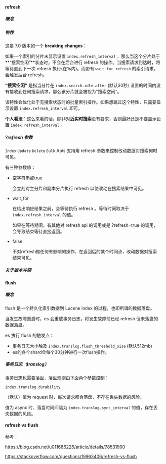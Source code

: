 #### refresh

##### 概念

##### 特性

这是 7.0 版本的一个 **breaking changes**：

如果一个索引的分片未显示设置 `index.refresh_interval` ，那么当这个分片处于**“搜索空闲”**状态时，不会在后台进行 refresh 的操作。当搜索请求到达时，将等待直到下一次 refresh 执行(在1s内)。而带有 `wait_for_refresh` 的索引请求，会触发后台 refresh。

**“搜索空闲”** 是指当分片在 `index.search.idle.after` (默认30秒) 设置的时间内没有接收到任何搜索请求，那么该分片就会被视为”搜索空闲“。

该特性会优化处于无搜索状态时的批量索引操作。如果想跳过这个特性，只需要显示设置 `index.refresh_interval` 即可。

**个人看法**：这么来看的话，除非对**近实时搜索**没有要求，否则最好还是不要显示设置 `index.refresh_interval` 。

##### ?refresh 参数

`Index` `Update` `Delete` `Bulk` Apis 支持用 refresh 参数来控制改动数据对搜索何时可见。

有三种参数值：

* 空字符串或true

  会立刻对主分片和副本分片执行 refresh 以使改动在搜索结果中可见。

* wait_for

  在给出响应结果之前，会等待执行 refresh 。等待时间取决于 `index.refresh_interval` 的值。

  如果在等待期间，有其他对 refresh api 的调用或是 ?refresh=true 的调用，会导致结束等待直接返回。

* false

  不对refresh做任何有影响的操作，在返回后的某个时间点，改动数据对搜索结果可见。

##### 关于版本冲突



#### flush

##### 概念

flush 是一个持久化索引数据到 Lucene index 的过程，也即所谓的数据落盘。

当发生故障重启时，es 会重放事务日志，将发生故障前已经 refresh 但未落盘的数据落盘。

es 执行 flush 的触发点：

* 事务日志大小触及 `index.translog.flush_threshold_size` (默认512mb)
* es的各个shard会每个30分钟进行一次flush操作。

##### 事务日志（translog）

事务日志也需要落盘，落盘规则由下面两个参数控制：

 `index.translog.durability` 

（默认）值为 request 时，每次请求都会落盘，不存在丢失数据的风险。

值为 async 时，落盘时间间隔为 `index.translog.sync_interval` 的值，存在丢失数据的风险。

#### refresh vs flush

参考：

https://blog.csdn.net/u011686226/article/details/78531900

https://stackoverflow.com/questions/19963406/refresh-vs-flush